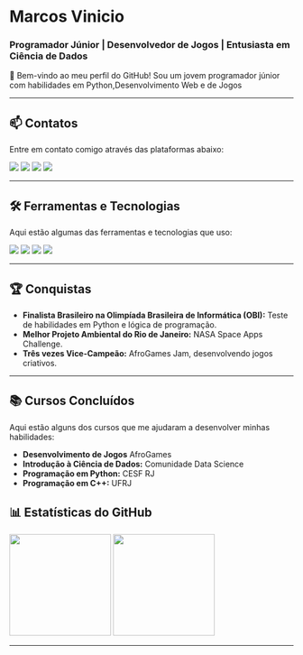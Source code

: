 # Marcos Vinicio  
### Programador Júnior | Desenvolvedor de Jogos | Entusiasta em Ciência de Dados  

👋 Bem-vindo ao meu perfil do GitHub! Sou um jovem programador júnior com habilidades em Python,Desenvolvimento Web e de Jogos

---

## 📫 Contatos  
Entre em contato comigo através das plataformas abaixo:  
<div align="left">  
  <a href="https://instagram.com/souza.vinizin?igshid=OGQ5ZDc2ODk2ZA==" target="_blank"><img src="https://img.shields.io/badge/-Instagram-%23E4405F?style=for-the-badge&logo=instagram&logoColor=white"></a>  
  <a href="mailto:marcosouzavini2018@gmail.com" target="_blank"><img src="https://img.shields.io/badge/-Gmail-%23333?style=for-the-badge&logo=gmail&logoColor=white"></a>  
  <a href="https://www.linkedin.com/in/marcos-v-oliveira-9a40b5271" target="_blank"><img src="https://img.shields.io/badge/-LinkedIn-%230077B5?style=for-the-badge&logo=linkedin&logoColor=white"></a>  
  <a href="https://github.com/marcosvinicio10" target="_blank"><img src="https://img.shields.io/github/followers/marcosvinicio10?color=green&label=GitHub%20Followers&style=for-the-badge"></a>  
</div>  

---

## 🛠️ Ferramentas e Tecnologias  
Aqui estão algumas das ferramentas e tecnologias que uso:  
<div align="left">  
  <img src="https://img.shields.io/badge/Python-3776AB?style=for-the-badge&logo=python&logoColor=white">  
  <img src="https://img.shields.io/badge/Unity-100000?style=for-the-badge&logo=unity&logoColor=white">  
  <img src="https://img.shields.io/badge/HTML5-E34F26?style=for-the-badge&logo=html5&logoColor=white">  
  <img src="https://img.shields.io/badge/CSS3-1572B6?style=for-the-badge&logo=css3&logoColor=white">  

---

## 🏆 Conquistas  
- **Finalista Brasileiro na Olimpíada Brasileira de Informática (OBI):** Teste de habilidades em Python e lógica de programação.  
- **Melhor Projeto Ambiental do Rio de Janeiro:** NASA Space Apps Challenge.  
- **Três vezes Vice-Campeão:** AfroGames Jam, desenvolvendo jogos criativos.  

---

## 📚 Cursos Concluídos  
Aqui estão alguns dos cursos que me ajudaram a desenvolver minhas habilidades:  
- **Desenvolvimento de Jogos** AfroGames
- **Introdução à Ciência de Dados:** Comunidade Data Science
- **Programação em Python:** CESF RJ
- **Programação em C++:** UFRJ 

## 📊 Estatísticas do GitHub  
<div align="left">  
  <img height="180em" src="https://github-readme-stats.vercel.app/api/top-langs/?username=marcosvinicio10&layout=compact&langs_count=7&theme=dark"/>  
  <img height="180em" src="https://github-readme-stats.vercel.app/api?username=marcosvinicio10&show_icons=true&theme=dark&include_all_commits=true&count_private=true"/>  
</div>  

---
